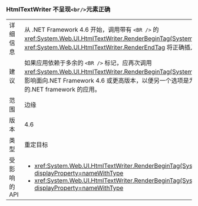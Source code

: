 ### <a name="htmltextwriter-does-not-render-br-element-correctly"></a>HtmlTextWriter 不呈现`<br/>`元素正确

|   |   |
|---|---|
|详细信息|从 .NET Framework 4.6 开始，调用带有 <code>&lt;BR /&gt;</code> 的 <xref:System.Web.UI.HtmlTextWriter.RenderBeginTag(System.String)> 和 <xref:System.Web.UI.HtmlTextWriter.RenderEndTag> 将正确插入唯一 <code>&lt;BR /&gt;</code>（而非两个）|
|建议|如果应用依赖于多余的 <code>&lt;BR /&gt;</code> 标记，应再次调用 <xref:System.Web.UI.HtmlTextWriter.RenderBeginTag(System.String)>。 请注意此行为的更改仅影响面向.NET Framework 4.6 或更高版本，以便另一个选项是为了获取这一旧行为面向以前版本的.NET framework 的应用。|
|范围|边缘|
|版本|4.6|
|类型|重定目标|
|受影响的 API|<ul><li><xref:System.Web.UI.HtmlTextWriter.RenderBeginTag(System.String)?displayProperty=nameWithType></li><li><xref:System.Web.UI.HtmlTextWriter.RenderBeginTag(System.Web.UI.HtmlTextWriterTag)?displayProperty=nameWithType></li></ul>|

